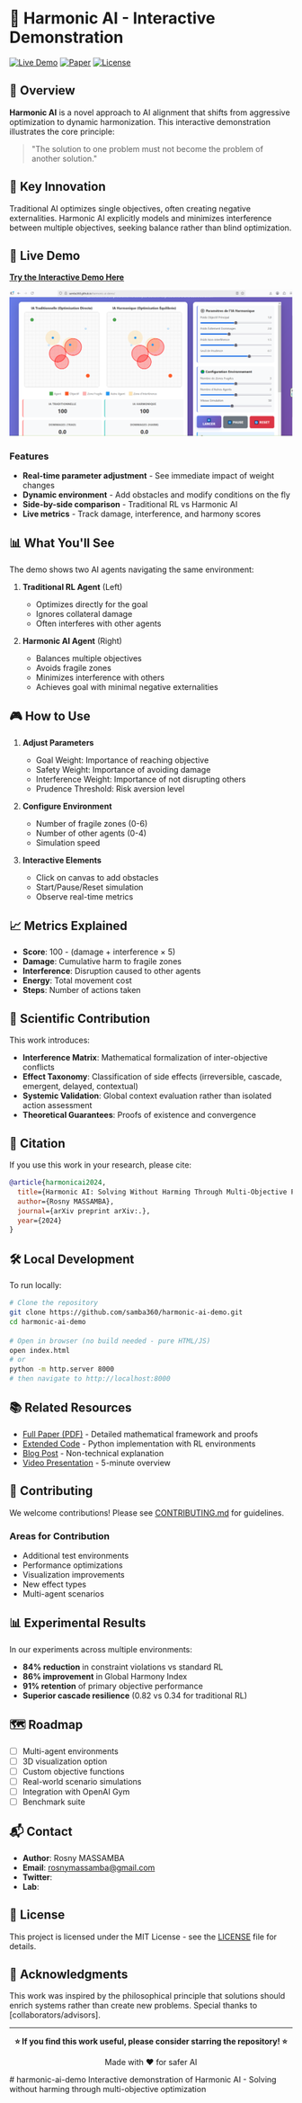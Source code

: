 # 🤖 Harmonic AI - Interactive Demonstration

[![Live Demo](https://img.shields.io/badge/Live%20Demo-View%20Here-success)](https://samba360.github.io/harmonic-ai-demo/)
[![Paper](https://img.shields.io/badge/Paper-arXiv-red)](https://arxiv.org/)
[![License](https://img.shields.io/badge/License-MIT-blue.svg)](LICENSE)

## 🌟 Overview

**Harmonic AI** is a novel approach to AI alignment that shifts from aggressive optimization to dynamic harmonization. This interactive demonstration illustrates the core principle:

> "The solution to one problem must not become the problem of another solution."

## 🎯 Key Innovation

Traditional AI optimizes single objectives, often creating negative externalities. Harmonic AI explicitly models and minimizes interference between multiple objectives, seeking balance rather than blind optimization.

## 🚀 Live Demo

**[Try the Interactive Demo Here](https://samba360.github.io/harmonic-ai-demo/)**

![Harmonic AI Demo Preview](preview.png)
### Features

- **Real-time parameter adjustment** - See immediate impact of weight changes
- **Dynamic environment** - Add obstacles and modify conditions on the fly  
- **Side-by-side comparison** - Traditional RL vs Harmonic AI
- **Live metrics** - Track damage, interference, and harmony scores

## 📊 What You'll See

The demo shows two AI agents navigating the same environment:

1. **Traditional RL Agent** (Left)
   - Optimizes directly for the goal
   - Ignores collateral damage
   - Often interferes with other agents

2. **Harmonic AI Agent** (Right)
   - Balances multiple objectives
   - Avoids fragile zones
   - Minimizes interference with others
   - Achieves goal with minimal negative externalities

## 🎮 How to Use

1. **Adjust Parameters**
   - Goal Weight: Importance of reaching objective
   - Safety Weight: Importance of avoiding damage
   - Interference Weight: Importance of not disrupting others
   - Prudence Threshold: Risk aversion level

2. **Configure Environment**
   - Number of fragile zones (0-6)
   - Number of other agents (0-4)
   - Simulation speed

3. **Interactive Elements**
   - Click on canvas to add obstacles
   - Start/Pause/Reset simulation
   - Observe real-time metrics

## 📈 Metrics Explained

- **Score**: 100 - (damage + interference × 5)
- **Damage**: Cumulative harm to fragile zones
- **Interference**: Disruption caused to other agents
- **Energy**: Total movement cost
- **Steps**: Number of actions taken

## 🔬 Scientific Contribution

This work introduces:
- **Interference Matrix**: Mathematical formalization of inter-objective conflicts
- **Effect Taxonomy**: Classification of side effects (irreversible, cascade, emergent, delayed, contextual)
- **Systemic Validation**: Global context evaluation rather than isolated action assessment
- **Theoretical Guarantees**: Proofs of existence and convergence

## 📄 Citation

If you use this work in your research, please cite:

```bibtex
@article{harmonicai2024,
  title={Harmonic AI: Solving Without Harming Through Multi-Objective Prudent Optimization},
  author={Rosny MASSAMBA},
  journal={arXiv preprint arXiv:.},
  year={2024}
}
```

## 🛠️ Local Development

To run locally:

```bash
# Clone the repository
git clone https://github.com/samba360/harmonic-ai-demo.git
cd harmonic-ai-demo

# Open in browser (no build needed - pure HTML/JS)
open index.html
# or
python -m http.server 8000
# then navigate to http://localhost:8000
```

## 📚 Related Resources

- [Full Paper (PDF)](paper.pdf) - Detailed mathematical framework and proofs
- [Extended Code](https://github.com/samba360/harmonic-ai) - Python implementation with RL environments
- [Blog Post](https://medium.com/@samba360) - Non-technical explanation
- [Video Presentation](https://youtube.com) - 5-minute overview

## 🤝 Contributing

We welcome contributions! Please see [CONTRIBUTING.md](CONTRIBUTING.md) for guidelines.

### Areas for Contribution
- Additional test environments
- Performance optimizations
- Visualization improvements
- New effect types
- Multi-agent scenarios

## 📊 Experimental Results

In our experiments across multiple environments:
- **84% reduction** in constraint violations vs standard RL
- **86% improvement** in Global Harmony Index
- **91% retention** of primary objective performance
- **Superior cascade resilience** (0.82 vs 0.34 for traditional RL)

## 🗺️ Roadmap

- [ ] Multi-agent environments
- [ ] 3D visualization option
- [ ] Custom objective functions
- [ ] Real-world scenario simulations
- [ ] Integration with OpenAI Gym
- [ ] Benchmark suite

## 📬 Contact

- **Author**: Rosny MASSAMBA
- **Email**: rosnymassamba@gmail.com
- **Twitter**: 
- **Lab**: 

## 📜 License

This project is licensed under the MIT License - see the [LICENSE](LICENSE) file for details.

## 🙏 Acknowledgments

This work was inspired by the philosophical principle that solutions should enrich systems rather than create new problems. Special thanks to [collaborators/advisors].

---

<p align="center">
  <strong>⭐ If you find this work useful, please consider starring the repository! ⭐</strong>
</p>

<p align="center">
  Made with ❤️ for safer AI
</p># harmonic-ai-demo
Interactive demonstration of Harmonic AI - Solving without harming through multi-objective optimization

